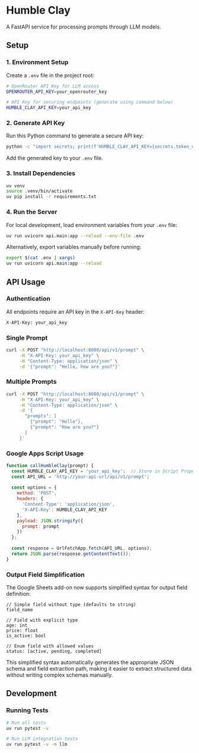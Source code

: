 # Humble Clay

A FastAPI service for processing prompts through LLM models.

## Setup

### 1. Environment Setup
Create a `.env` file in the project root:
```bash
# OpenRouter API Key for LLM access
OPENROUTER_API_KEY=your_openrouter_key

# API Key for securing endpoints (generate using command below)
HUMBLE_CLAY_API_KEY=your_api_key
```

### 2. Generate API Key
Run this Python command to generate a secure API key:
```bash
python -c "import secrets; print(f'HUMBLE_CLAY_API_KEY={secrets.token_urlsafe(32)}')"
```
Add the generated key to your `.env` file.

### 3. Install Dependencies
```bash
uv venv
source .venv/bin/activate
uv pip install -r requirements.txt
```

### 4. Run the Server

For local development, load environment variables from your `.env` file:
```bash
uv run uvicorn api.main:app --reload --env-file .env
```

Alternatively, export variables manually before running:
```bash
export $(cat .env | xargs)
uv run uvicorn api.main:app --reload
```

## API Usage

### Authentication
All endpoints require an API key in the `X-API-Key` header:
```bash
X-API-Key: your_api_key
```

### Single Prompt
```bash
curl -X POST "http://localhost:8000/api/v1/prompt" \
     -H "X-API-Key: your_api_key" \
     -H "Content-Type: application/json" \
     -d '{"prompt": "Hello, how are you?"}'
```

### Multiple Prompts
```bash
curl -X POST "http://localhost:8000/api/v1/prompt" \
     -H "X-API-Key: your_api_key" \
     -H "Content-Type: application/json" \
     -d '{
       "prompts": [
         {"prompt": "Hello"},
         {"prompt": "How are you?"}
       ]
     }'
```

### Google Apps Script Usage
```javascript
function callHumbleClay(prompt) {
  const HUMBLE_CLAY_API_KEY = 'your_api_key';  // Store in Script Properties
  const API_URL = 'http://your-api-url/api/v1/prompt';
  
  const options = {
    method: 'POST',
    headers: {
      'Content-Type': 'application/json',
      'X-API-Key': HUMBLE_CLAY_API_KEY
    },
    payload: JSON.stringify({
      prompt: prompt
    })
  };
  
  const response = UrlFetchApp.fetch(API_URL, options);
  return JSON.parse(response.getContentText());
}
```

### Output Field Simplification

The Google Sheets add-on now supports simplified syntax for output field definition:

```
// Simple field without type (defaults to string)
field_name

// Field with explicit type
age: int
price: float
is_active: bool

// Enum field with allowed values
status: [active, pending, completed]
```

This simplified syntax automatically generates the appropriate JSON schema and field extraction path, making it easier to extract structured data without writing complex schemas manually.

## Development

### Running Tests
```bash
# Run all tests
uv run pytest -v

# Run LLM integration tests
uv run pytest -v -m llm
```